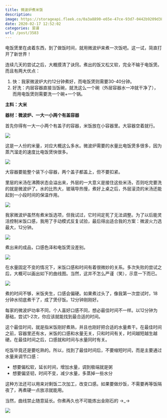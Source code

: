 ```yaml
---
title: 微波炉煮米饭
description: 
image: https://storageapi.fleek.co/0a3a8890-e65e-47ce-93d7-0442b9209d38-bucket/blog/posts/2020-02/IMG_20200216_124429.jpg
date: 2020-02-17 12:52:02
categories: 菜谱
url: /post/3583
---
```


电饭煲里在卤着东西，到了做饭时间，就用微波炉来煮一次饭吧。这一试，简直打开了新世界！

连续几天的尝试之后，大概摸清了诀窍。煮出的饭又松又软，完全不输于电饭煲。而且有两大优点：

1. 快：我家微波炉大约12分钟煮好，而电饭煲则需要30-40分钟。
2. 好洗：内层容器直接当饭碗，就洗这么一个碗（外层容器水一冲就干净了），而用电饭煲则需要洗一个碗+一个锅。

**主料：大米**

**器材：微波炉、一大一小两个有盖容器**

首先你得有一大一小两个有盖子的容器，米饭放在小容器里。大容器空着就行。

![](https://storageapi.fleek.co/0a3a8890-e65e-47ce-93d7-0442b9209d38-bucket/blog/posts/2020-02/IMG_20200215_183213.jpg)

这是一人份的米量，对应大概这么多水。微波炉需要的水量比电饭煲多很多，因为蒸汽溜走的速度比电饭煲快很多。

![](https://storageapi.fleek.co/0a3a8890-e65e-47ce-93d7-0442b9209d38-bucket/blog/posts/2020-02/IMG_20200215_183206.jpg)

大容器要能整个装下小容器，两个盖子都盖上，但不要扣紧。

里层的米汤在沸腾状态会溢出来，外层的一大意义是接住这些米汤，否则吃完要洗的就是微波炉了。水的比热大，玻璃导热慢，煮好上桌之后，外层滚烫的米汤还能起到一小段时间的保温作用。

![](https://storageapi.fleek.co/0a3a8890-e65e-47ce-93d7-0442b9209d38-bucket/blog/posts/2020-02/IMG_20200215_185000.jpg)

我家微波炉虽然有煮米饭选项，但我试过，它时间定死了无法调整。为了以后能灵活控制米饭口感，我用了手动模式反复试验，最后得出适合我的方案：微波火力选最大，12分钟。

![](https://storageapi.fleek.co/0a3a8890-e65e-47ce-93d7-0442b9209d38-bucket/blog/posts/2020-02/IMG_20200216_120645.jpg)

煮出来的成品，口感色泽和电饭煲没差别。

![](https://storageapi.fleek.co/0a3a8890-e65e-47ce-93d7-0442b9209d38-bucket/blog/posts/2020-02/IMG_20200216_124429.jpg)

在水量固定不变的情况下，米饭口感和时间有着很微妙的关系。多次失败的尝试之后，大概可以画出如下的曲线图。当然，这并不怎么严谨（笑），示意一下而已。

![](https://storageapi.fleek.co/0a3a8890-e65e-47ce-93d7-0442b9209d38-bucket/blog/posts/2020-02/rice1.png)

煮的时间不够，米饭夹生，口感会偏硬。如果煮过头了，像我第一次尝试时，18分钟水彻底煮干了，成了煲仔饭。12分钟刚刚好。

每家的微波炉功率不同，个人喜好口感不同，想必最佳时间不一样。以12分钟为基础，尝试1-2次，你应该就能找到最合适的时间。

这个最佳时间，就是指米饭刚好煮熟，并且也刚好把合适的水量煮干。在最佳时间之前，容器里还有水，米饭的口感和水量无关，只和时间有关，时间越短越生越硬。在最佳时间之后，口感就和时间与水量同时有关。

吃饭毕竟还是要吃熟的。所以，找到了最佳时间后，不要缩短时间，而是主要通过水量来调节口感：
- 想要偏松软，延长时间，增加水量，调到极端就是粥
- 想要偏坚韧，时间不变，减少水量，多蒸掉一些水分

这种方法还可以用来对剩饭二次加工，改变口感。如果要做炒饭，不需要再等饭隔夜了，再煮硬一点放凉就能用。

当然，曲线禁止随意延长。你煮再久也不可能炼出金刚石的 →_→

![](https://storageapi.fleek.co/0a3a8890-e65e-47ce-93d7-0442b9209d38-bucket/blog/posts/2020-02/rice2.png)